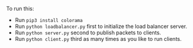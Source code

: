 To run this:

- Run `pip3 install colorama`
- Run `python loadbalancer.py` first to initialize the load balancer server.
- Run `python server.py` second to publish packets to clients.
- Run `python client.py` third as many times as you like to run clients.
